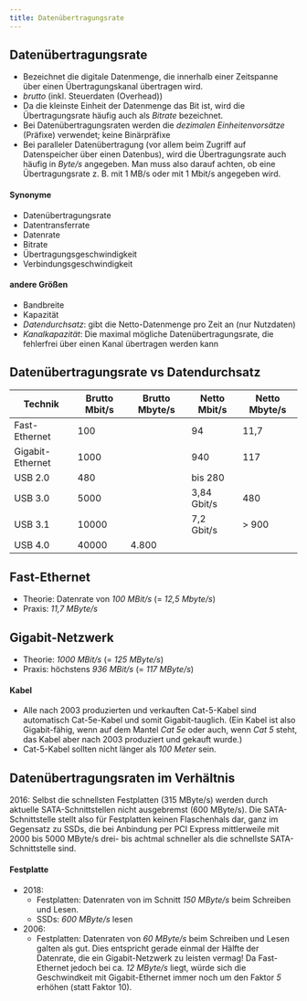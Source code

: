```yaml
---
title: Datenübertragungsrate
---
```



Datenübertragungsrate
---------------------------

* Bezeichnet die digitale Datenmenge, die innerhalb einer Zeitspanne über einen Übertragungskanal übertragen wird.
* *brutto* (inkl. Steuerdaten (Overhead))
* Da die kleinste Einheit der Datenmenge das Bit ist, wird die Übertragungsrate häufig auch als *Bitrate* bezeichnet.
* Bei Datenübertragungsraten werden die *dezimalen Einheitenvorsätze* (Präfixe) verwendet; keine Binärpräfixe
* Bei paralleler Datenübertragung (vor allem beim Zugriff auf Datenspeicher über einen Datenbus), wird die Übertragungsrate auch häufig in *Byte/s* angegeben. Man muss also darauf achten, ob eine Übertragungsrate z. B. mit 1 MB/s oder mit 1 Mbit/s angegeben wird.

#### Synonyme
* Datenübertragungsrate
* Datentransferrate
* Datenrate
* Bitrate
* Übertragungsgeschwindigkeit
* Verbindungsgeschwindigkeit

#### andere Größen
* Bandbreite
* Kapazität
* *Datendurchsatz*: gibt die Netto-Datenmenge pro Zeit an (nur Nutzdaten)
* *Kanalkapazität*: Die maximal mögliche Datenübertragungsrate, die fehlerfrei über einen Kanal übertragen werden kann 


Datenübertragungsrate vs Datendurchsatz
---------------------------------------------

Technik         |Brutto Mbit/s  |Brutto Mbyte/s |Netto Mbit/s   |Netto Mbyte/s
----------------|---------------|---------------|---------------|---------------
Fast-Ethernet   |100            |               |94             |11,7
Gigabit-Ethernet|1000           |               |940            |117
USB 2.0         |480            |               |bis 280        |
USB 3.0         |5000           |               |3,84 Gbit/s    |480 
USB 3.1         |10000 	        |               |7,2 Gbit/s     |> 900
USB 4.0         |40000          |4.800


Fast-Ethernet
----------------

* Theorie: Datenrate von *100 MBit/s* (= *12,5 Mbyte/s*) 
* Praxis: *11,7 MByte/s*


Gigabit-Netzwerk
------------------

* Theorie: *1000 MBit/s*  (= *125 MByte/s*)
* Praxis: höchstens *936 MBit/s* (= *117 MByte/s*)

#### Kabel
* Alle nach 2003 produzierten und verkauften Cat-5-Kabel sind automatisch Cat-5e-Kabel und somit Gigabit-tauglich.
  (Ein Kabel ist also Gigabit-fähig, wenn auf dem Mantel *Cat 5e* oder auch, wenn *Cat 5* steht, das Kabel aber nach 2003 produziert und gekauft wurde.)
* Cat-5-Kabel sollten nicht länger als *100 Meter* sein.


Datenübertragungsraten im Verhältnis
-----------------------------------------

2016: Selbst die schnellsten Festplatten (315 MByte/s) werden durch aktuelle SATA-Schnittstellen nicht ausgebremst (600 MByte/s). Die SATA-Schnittstelle stellt also für Festplatten keinen Flaschenhals dar, ganz im Gegensatz zu SSDs, die bei Anbindung per PCI Express mittlerweile mit 2000 bis 5000 MByte/s drei- bis achtmal schneller als die schnellste SATA-Schnittstelle sind. 

#### Festplatte

* 2018: 
  * Festplatten: Datenraten von im Schnitt *150 MByte/s* beim Schreiben und Lesen.
  * SSDs: *600 MByte/s* lesen
* 2006:
  * Festplatten: Datenraten von *60 MByte/s* beim Schreiben und Lesen galten als gut. Dies entspricht gerade einmal der Hälfte der Datenrate, die ein Gigabit-Netzwerk zu leisten vermag! Da Fast-Ethernet jedoch bei ca. *12 MByte/s* liegt, würde sich die Geschwindkeit mit Gigabit-Ethernet immer noch um den Faktor *5* erhöhen (statt Faktor 10).  

